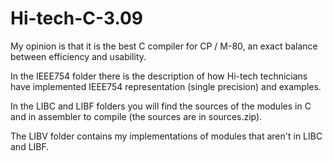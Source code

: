 # Hi-tech-C-3.09
My opinion is that it is the best C compiler for CP / M-80,
an exact balance between efficiency and usability.

In the IEEE754 folder there is the description of how Hi-tech technicians
have implemented IEEE754 representation (single precision) and examples.

In the LIBC and LIBF folders you will find the sources of the modules in C and
in assembler to compile (the sources are in sources.zip).

The LIBV folder contains my implementations of modules that aren't in LIBC and LIBF.
